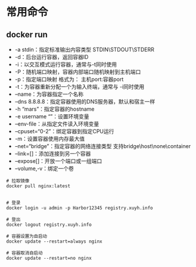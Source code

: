 # 常用命令


## docker run
* -a stdin：指定标准输出内容类型 STDIN\STDOUT\STDERR
* -d：后台运行容器，返回容器ID
* -i：以交互模式运行容器，通常与-t同时使用
* -P：随机端口映射，容器内部端口随机映射到主机端口
* -p：指定端口映射 格式为： 主机port:容器port
* -t：为容器重新分配一个为输入终端，通常与 -i同时使用
* –name：为容器指定一个名称
* –dns 8.8.8.8：指定容器使用的DNS服务器，默认和宿主一样
* -h “mars”：指定容器的hostname
* -e username “”：设置环境变量
* –env-file：从指定文件读入环境变量
* –cpuset=“0-2”：绑定容器到指定CPU运行
* -m：设置容器使用内存最大值
* –net=“bridge”：指定容器的网络连接类型 支持bridge\host\none\container
* –link=[]：添加连接到另一个容器
* –expose[]：开放一个端口或一组端口
* –volume,-v：绑定一个卷

```shell
# 拉取镜像
docker pull nginx:latest


# 登录
docker login -u admin -p Harbor12345 registry.xuyh.info

# 登出
docker logout registry.xuyh.info

# 容器设置为自启动
docker update --restart=always nginx

# 容器取消自启动
docker update --restart=no nginx
```